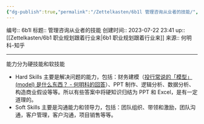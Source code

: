 ```yaml
---
{"dg-publish":true,"permalink":"/Zettelkasten/6b1l 管理咨询从业者的技能/","dgPassFrontmatter":true}
---
```


编号:: 6b1l
标题:: 管理咨询从业者的技能
创建时间:: 2023-07-22 23:41
up:: [[Zettelkasten/6b1 职业规划跟着行业来\|6b1 职业规划跟着行业来]]
来源:: 何明科-知乎

---
能力分为硬技能和软技能
- Hard Skills 主要是解决问题的能力，包括：财务建模（[投行常说的「模型」(model) 是什么东西？ - 何明科的回答](https://www.zhihu.com/question/27031429/answer/105505212)）、PPT 制作、逻辑分析、数据分析、构造商业假设等等。所以有些答案中将硬知识归结为 PPT 和 Excel，是有一定道理的。
- Soft Skills 主要是沟通能力和领导力，包括：团队组织、带领和激励，团队沟通，客户管理，客户沟通，项目销售等等。



